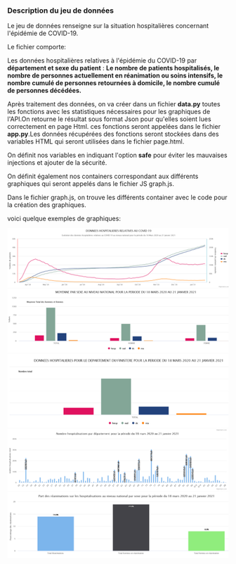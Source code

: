 
### Description du jeu de données

Le jeu de données renseigne sur la situation hospitalières concernant l'épidémie de COVID-19.

Le fichier comporte:

Les données hospitalières relatives à l'épidémie du COVID-19 par **département et sexe du patient** : 
**Le nombre de patients hospitalisés, le nombre de personnes actuellement en réanimation ou soins intensifs, 
le nombre cumulé de personnes retournées à domicile, le nombre cumulé de personnes décédées.**

Après traitement des données, on va créer dans un fichier **data.py** toutes les fonctions avec les statistiques nécessaires pour les graphiques de l'API.On retourne le résultat 
sous format Json pour qu'elles soient lues correctement en page Html.
ces fonctions seront appelées dans le fichier **app.py**.Les données récupérées des fonctions seront stockées dans des variables HTML qui seront utilisées dans le fichier page.html.

On définit nos variables en indiquant l'option **safe** pour éviter les mauvaises injections et ajouter de la sécurité.

On définit également nos containers correspondant aux différents graphiques qui seront appelés dans le fichier JS graph.js. 

Dans le fichier graph.js, on trouve les différents container avec le code pour la création des graphiques.

voici quelque exemples de graphiques:

![image1](https://github.com/celine29730/Un-tableau-de-bord-sur-la-Covid/blob/main/Graph1.png)
![image2](https://github.com/celine29730/Un-tableau-de-bord-sur-la-Covid/blob/main/Graph2.png)
![image3](https://github.com/celine29730/Un-tableau-de-bord-sur-la-Covid/blob/main/Graph3.png)
![image4](https://github.com/celine29730/Un-tableau-de-bord-sur-la-Covid/blob/main/Graph4.png)
![image5](https://github.com/celine29730/Un-tableau-de-bord-sur-la-Covid/blob/main/Graph5.png)











